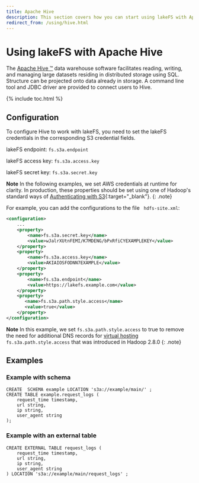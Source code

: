 ```yaml
---
title: Apache Hive
description: This section covers how you can start using lakeFS with Apache Hive, a distributed data warehouse system that enables analytics at a massive scale.
redirect_from: /using/hive.html
---
```


# Using lakeFS with Apache Hive

The [Apache Hive ™](https://hive.apache.org/) data warehouse software facilitates reading, writing, and managing large datasets residing in distributed storage using SQL. Structure can be projected onto data already in storage. A command line tool and JDBC driver are provided to connect users to Hive.

{% include toc.html %}

## Configuration
To configure Hive to work with lakeFS, you need to set the lakeFS credentials in the corresponding S3 credential fields.
    
lakeFS endpoint: ```fs.s3a.endpoint``` 

lakeFS access key: ```fs.s3a.access.key```

lakeFS secret key: ```fs.s3a.secret.key```

 **Note** 
In the following examples, we set AWS credentials at runtime for clarity. In production, these properties should be set using one of Hadoop's standard ways of [Authenticating with S3](https://hadoop.apache.org/docs/current/hadoop-aws/tools/hadoop-aws/index.html#Authenticating_with_S3){:target="_blank"}. 
 {: .note}
 
For example, you can add the configurations to the file ``` hdfs-site.xml```:
```xml
<configuration>
    ...
    <property>
        <name>fs.s3a.secret.key</name>
        <value>wJalrXUtnFEMI/K7MDENG/bPxRfiCYEXAMPLEKEY</value>
    </property>
    <property>
        <name>fs.s3a.access.key</name>
        <value>AKIAIOSFODNN7EXAMPLE</value>
    </property>
    <property>
        <name>fs.s3a.endpoint</name>
        <value>https://lakefs.example.com</value>
    </property>
    <property>
       <name>fs.s3a.path.style.access</name>
       <value>true</value>
    </property>
</configuration>
```

**Note**
In this example, we set `fs.s3a.path.style.access` to true to remove the need for additional DNS records for [virtual hosting](https://docs.aws.amazon.com/AmazonS3/latest/userguide/VirtualHosting.html)
`fs.s3a.path.style.access` that was introduced in Hadoop 2.8.0
{: .note}

## Examples

### Example with schema

```hql
CREATE  SCHEMA example LOCATION 's3a://example/main/' ;
CREATE TABLE example.request_logs (
    request_time timestamp,
    url string,
    ip string,
    user_agent string
);
```
### Example with an external table

```hql
CREATE EXTERNAL TABLE request_logs (
    request_time timestamp,
    url string,
    ip string,
    user_agent string
) LOCATION 's3a://example/main/request_logs' ;
```





